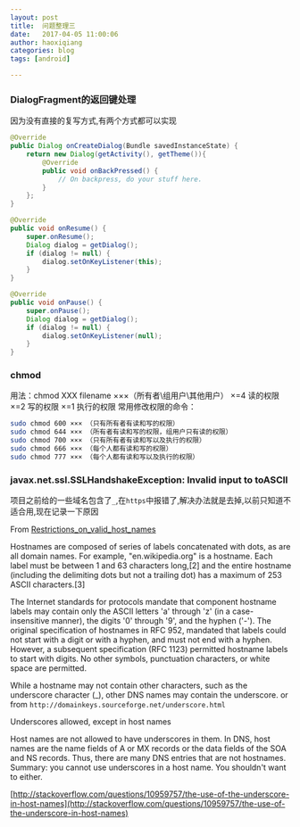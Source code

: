 ```yaml
---
layout: post
title:  问题整理三
date:   2017-04-05 11:00:06
author: haoxiqiang
categories: blog
tags: [android]

---
```


### DialogFragment的返回键处理

因为没有直接的复写方式,有两个方式都可以实现
``` java
@Override
public Dialog onCreateDialog(Bundle savedInstanceState) {
    return new Dialog(getActivity(), getTheme()){
        @Override
        public void onBackPressed() {
            // On backpress, do your stuff here.
        }
    };
}
```
``` java
@Override
public void onResume() {
    super.onResume();
    Dialog dialog = getDialog();
    if (dialog != null) {
        dialog.setOnKeyListener(this);
    }
}

@Override
public void onPause() {
    super.onPause();
    Dialog dialog = getDialog();
    if (dialog != null) {
        dialog.setOnKeyListener(null);
    }
}
```

### chmod

用法：chmod XXX filename
×××（所有者\组用户\其他用户）
×=4 读的权限
×=2 写的权限
×=1 执行的权限
常用修改权限的命令：
``` bash
sudo chmod 600 ××× （只有所有者有读和写的权限）
sudo chmod 644 ××× （所有者有读和写的权限，组用户只有读的权限）
sudo chmod 700 ××× （只有所有者有读和写以及执行的权限）
sudo chmod 666 ××× （每个人都有读和写的权限）
sudo chmod 777 ××× （每个人都有读和写以及执行的权限） 
```

### javax.net.ssl.SSLHandshakeException: Invalid input to toASCII

项目之前给的一些域名包含了`_`,在`https`中报错了,解决办法就是去掉,以前只知道不适合用,现在记录一下原因

From [Restrictions_on_valid_host_names](http://en.wikipedia.org/wiki/Hostname#Restrictions_on_valid_host_names
)

Hostnames are composed of series of labels concatenated with dots, as are all domain names. For example, 
"en.wikipedia.org" is a hostname. Each label must be between 1 and 63 characters long,[2] and the entire 
hostname (including the delimiting dots but not a trailing dot) has a maximum of 253 ASCII characters.[3]

The Internet standards for protocols mandate that component hostname labels may contain only the ASCII 
letters 'a' through 'z' (in a case-insensitive manner), the digits '0' through '9', and the hyphen ('-'). 
The original specification of hostnames in RFC 952, mandated that labels could not start with a digit or 
with a hyphen, and must not end with a hyphen. However, a subsequent specification (RFC 1123) permitted 
hostname labels to start with digits. No other symbols, punctuation characters, or white space are permitted.

While a hostname may not contain other characters, such as the underscore character (_), other 
DNS names may contain the underscore.
or from `http://domainkeys.sourceforge.net/underscore.html`

Underscores allowed, except in host names

Host names are not allowed to have underscores in them. In DNS, host names are the name fields of A or MX 
records or the data fields of the SOA and NS records. Thus, there are many DNS entries that are not hostnames.
Summary: you cannot use underscores in a host name. You shouldn't want to either.

[http://stackoverflow.com/questions/10959757/the-use-of-the-underscore-in-host-names](http://stackoverflow.com/questions/10959757/the-use-of-the-underscore-in-host-names)
